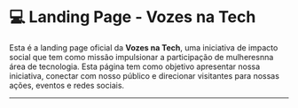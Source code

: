 # 💻 Landing Page - Vozes na Tech

Esta é a landing page oficial da **Vozes na Tech**, uma iniciativa de impacto social que tem como missão impulsionar a participação de mulheresnna área de tecnologia. Esta página tem como objetivo apresentar nossa iniciativa, conectar com nosso público e direcionar visitantes para nossas ações, eventos e redes sociais.

---
